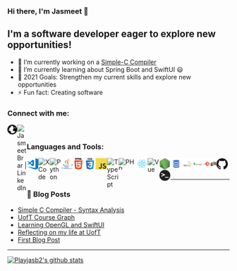 ### Hi there, I'm Jasmeet 👋

## I'm a software developer eager to explore new opportunities!

- 🔭 I’m currently working on a [Simple-C Compiler][compiler]
- 🌱 I’m currently learning about Spring Boot and SwiftUI 😃
- 🥅 2021 Goals: Strengthen my current skills and explore new opportunities
- ⚡ Fun fact: Creating software

### Connect with me:

[<img align="left" alt="jasmeetbrar.com" width="22px" src="https://raw.githubusercontent.com/iconic/open-iconic/master/svg/globe.svg" />][website]
[<img align="left" alt="Jasmeet Brar | LinkedIn" width="22px" src="https://cdn.jsdelivr.net/npm/simple-icons@v3/icons/linkedin.svg" />][linkedin]

<br />

### Languages and Tools:

<img align="left" alt="Visual Studio Code" width="26px" src="https://raw.githubusercontent.com/github/explore/80688e429a7d4ef2fca1e82350fe8e3517d3494d/topics/visual-studio-code/visual-studio-code.png" />
<img align="left" alt="XCode" width="26px" src="https://upload.wikimedia.org/wikipedia/en/0/0c/Xcode_icon.png" />
<img align="left" alt="Python" width="26px" src="https://upload.wikimedia.org/wikipedia/commons/c/c3/Python-logo-notext.svg" />
<img align="left" alt="Java" width="26px" height="25px" src="https://raw.githubusercontent.com/Playjasb2/Portfolio-Website/master/static/tech/java.svg" />
<img align="left" alt="HTML5" width="26px" src="https://raw.githubusercontent.com/github/explore/80688e429a7d4ef2fca1e82350fe8e3517d3494d/topics/html/html.png" />
<img align="left" alt="CSS3" width="26px" src="https://raw.githubusercontent.com/github/explore/80688e429a7d4ef2fca1e82350fe8e3517d3494d/topics/css/css.png" />
<img align="left" alt="JavaScript" width="26px" src="https://raw.githubusercontent.com/github/explore/80688e429a7d4ef2fca1e82350fe8e3517d3494d/topics/javascript/javascript.png" />
<img align="left" alt="TypeScript" width="26px" src="https://raw.githubusercontent.com/remojansen/logo.ts/master/ts.jpg" />
<img align="left" alt="PHP" width="40px" height="26px" src="https://upload.wikimedia.org/wikipedia/commons/2/27/PHP-logo.svg" />
<img align="left" alt="React" width="26px" src="https://raw.githubusercontent.com/github/explore/80688e429a7d4ef2fca1e82350fe8e3517d3494d/topics/react/react.png" />
<img align="left" alt="Vue" width="26px" src="https://upload.wikimedia.org/wikipedia/commons/9/95/Vue.js_Logo_2.svg" />
<img align="left" alt="Node.js" width="26px" src="https://raw.githubusercontent.com/github/explore/80688e429a7d4ef2fca1e82350fe8e3517d3494d/topics/nodejs/nodejs.png" />
<img align="left" alt="SQL" width="26px" src="https://raw.githubusercontent.com/github/explore/80688e429a7d4ef2fca1e82350fe8e3517d3494d/topics/sql/sql.png" />
<img align="left" alt="MySQL" width="26px" src="https://raw.githubusercontent.com/github/explore/80688e429a7d4ef2fca1e82350fe8e3517d3494d/topics/mysql/mysql.png" />
<img align="left" alt="MongoDB" width="26px" src="https://raw.githubusercontent.com/github/explore/80688e429a7d4ef2fca1e82350fe8e3517d3494d/topics/mongodb/mongodb.png" />
<img align="left" alt="Git" width="26px" src="https://raw.githubusercontent.com/github/explore/80688e429a7d4ef2fca1e82350fe8e3517d3494d/topics/git/git.png" />
<img align="left" alt="GitHub" width="26px" src="https://raw.githubusercontent.com/github/explore/78df643247d429f6cc873026c0622819ad797942/topics/github/github.png" />
<img align="left" alt="Terminal" width="26px" src="https://raw.githubusercontent.com/github/explore/80688e429a7d4ef2fca1e82350fe8e3517d3494d/topics/terminal/terminal.png" />

<br />
<br />

---

### 📕 Blog Posts

<!-- BLOG-POST-LIST:START -->

- [Simple C Compiler - Syntax Analysis](https://www.jasmeetbrar.com/posts/simple-c-compiler-syntax-analysis)
- [UofT Course Graph](https://www.jasmeetbrar.com/posts/uoft-course-graph)
- [Learning OpenGL and SwiftUI](https://www.jasmeetbrar.com/posts/learning-opengl-and-swiftui)
- [Reflecting on my life at UofT](https://www.jasmeetbrar.com/posts/uoft-five-years-reflection)
- [First Blog Post](https://www.jasmeetbrar.com/posts/first-blog-post)
<!-- BLOG-POST-LIST:END -->

---

[![Playjasb2's github stats](https://github-readme-stats.vercel.app/api?username=Playjasb2&show_icons=true&hide_border=true)](https://github.com/anuraghazra/github-readme-stats)

[website]: https://www.jasmeetbrar.com
[linkedin]: https://linkedin.com/in/jasmeetbrar
[compiler]: https://github.com/Playjasb2/Simple-C-Compiler
